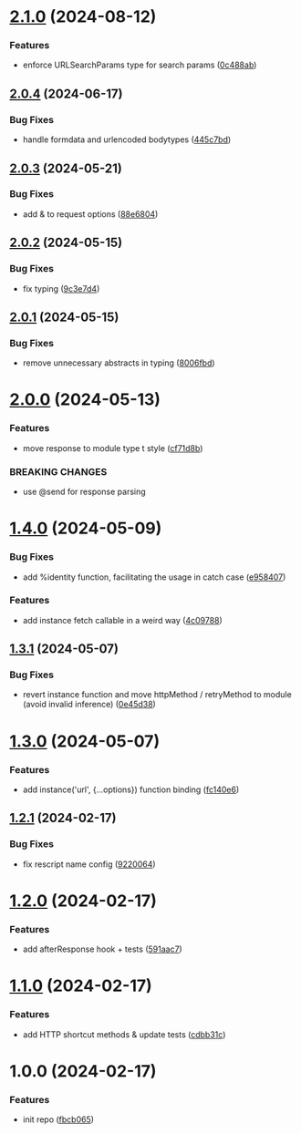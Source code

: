 # [2.1.0](https://github.com/DCKT/rescript-ky/compare/v2.0.4...v2.1.0) (2024-08-12)


### Features

* enforce URLSearchParams type for search params ([0c488ab](https://github.com/DCKT/rescript-ky/commit/0c488ab98819d02f256cdac3a3124cdbf5441a8e))

## [2.0.4](https://github.com/DCKT/rescript-ky/compare/v2.0.3...v2.0.4) (2024-06-17)


### Bug Fixes

* handle formdata and urlencoded bodytypes ([445c7bd](https://github.com/DCKT/rescript-ky/commit/445c7bd656cf224e5c80af9ac6a68b3261ace24f))

## [2.0.3](https://github.com/DCKT/rescript-ky/compare/v2.0.2...v2.0.3) (2024-05-21)


### Bug Fixes

* add  &  to request options ([88e6804](https://github.com/DCKT/rescript-ky/commit/88e6804e7d197e7ff6bf96f4bec4f3a94eced305))

## [2.0.2](https://github.com/DCKT/rescript-ky/compare/v2.0.1...v2.0.2) (2024-05-15)


### Bug Fixes

* fix typing ([9c3e7d4](https://github.com/DCKT/rescript-ky/commit/9c3e7d481175c36fba76d00daeecaca13dc8b351))

## [2.0.1](https://github.com/DCKT/rescript-ky/compare/v2.0.0...v2.0.1) (2024-05-15)


### Bug Fixes

* remove unnecessary abstracts in typing ([8006fbd](https://github.com/DCKT/rescript-ky/commit/8006fbd5a42baef1e452e5dc5ecc92ce45a8584f))

# [2.0.0](https://github.com/DCKT/rescript-ky/compare/v1.4.0...v2.0.0) (2024-05-13)


### Features

* move response to module type t style ([cf71d8b](https://github.com/DCKT/rescript-ky/commit/cf71d8b8509b57e9c792dd5f4bcc5c2ef6b68a5a))


### BREAKING CHANGES

* use @send for response parsing

# [1.4.0](https://github.com/DCKT/rescript-ky/compare/v1.3.1...v1.4.0) (2024-05-09)


### Bug Fixes

* add  %identity function, facilitating the usage in catch case ([e958407](https://github.com/DCKT/rescript-ky/commit/e9584075577af9a382a69c22ef25ff250c8c89e8))


### Features

* add instance fetch callable in a weird way ([4c09788](https://github.com/DCKT/rescript-ky/commit/4c09788e8df5cc858a24ea114447ca18ed0c8cf9))

## [1.3.1](https://github.com/DCKT/rescript-ky/compare/v1.3.0...v1.3.1) (2024-05-07)


### Bug Fixes

* revert instance function and move httpMethod / retryMethod to module (avoid invalid inference) ([0e45d38](https://github.com/DCKT/rescript-ky/commit/0e45d3899141895babe9f0c137812b3606fe3e67))

# [1.3.0](https://github.com/DCKT/rescript-ky/compare/v1.2.1...v1.3.0) (2024-05-07)


### Features

* add instance('url', {...options}) function binding ([fc140e6](https://github.com/DCKT/rescript-ky/commit/fc140e6ee6e506720403fdf6310d47c84c5f029e))

## [1.2.1](https://github.com/DCKT/rescript-ky/compare/v1.2.0...v1.2.1) (2024-02-17)


### Bug Fixes

* fix rescript name config ([9220064](https://github.com/DCKT/rescript-ky/commit/92200643c3854ea684403270ce8da9cb257c9089))

# [1.2.0](https://github.com/DCKT/rescript-ky/compare/v1.1.0...v1.2.0) (2024-02-17)


### Features

* add afterResponse hook + tests ([591aac7](https://github.com/DCKT/rescript-ky/commit/591aac740ad3a8129486b97c8d95acaab093a2d4))

# [1.1.0](https://github.com/DCKT/rescript-ky/compare/v1.0.0...v1.1.0) (2024-02-17)


### Features

* add HTTP shortcut methods & update tests ([cdbb31c](https://github.com/DCKT/rescript-ky/commit/cdbb31c0c968c5402a6fcdc47e49d6af11856350))

# 1.0.0 (2024-02-17)


### Features

* init repo ([fbcb065](https://github.com/DCKT/rescript-ky/commit/fbcb065d2ce50e3883f3c57e4baf1c58ce7d1b16))
